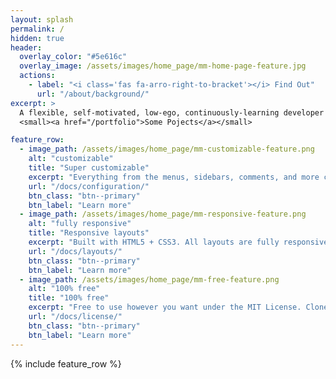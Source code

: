 ```yaml
---
layout: splash
permalink: /
hidden: true
header:
  overlay_color: "#5e616c"
  overlay_image: /assets/images/home_page/mm-home-page-feature.jpg
  actions:
    - label: "<i class='fas fa-arro-right-to-bracket'></i> Find Out"
      url: "/about/background/"
excerpt: >
  A flexible, self-motivated, low-ego, continuously-learning developer who thinks it's fun to build cool things and that data can be beautiful.<br />
  <small><a href="/portfolio">Some Pojects</a></small>

feature_row:
  - image_path: /assets/images/home_page/mm-customizable-feature.png
    alt: "customizable"
    title: "Super customizable"
    excerpt: "Everything from the menus, sidebars, comments, and more can be configured or set with YAML Front Matter."
    url: "/docs/configuration/"
    btn_class: "btn--primary"
    btn_label: "Learn more"
  - image_path: /assets/images/home_page/mm-responsive-feature.png
    alt: "fully responsive"
    title: "Responsive layouts"
    excerpt: "Built with HTML5 + CSS3. All layouts are fully responsive with helpers to augment your content."
    url: "/docs/layouts/"
    btn_class: "btn--primary"
    btn_label: "Learn more"
  - image_path: /assets/images/home_page/mm-free-feature.png
    alt: "100% free"
    title: "100% free"
    excerpt: "Free to use however you want under the MIT License. Clone it, fork it, customize it... whatever!"
    url: "/docs/license/"
    btn_class: "btn--primary"
    btn_label: "Learn more"
---
```


{% include feature_row %}
